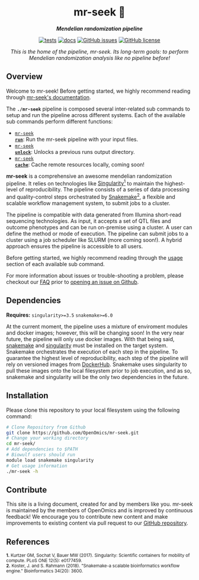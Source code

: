 <div align="center">
   
  <h1>mr-seek 🔬</h1>
  
  **_Mendelian randomization pipeline_**

  [![tests](https://github.com/OpenOmics/mr-seek/workflows/tests/badge.svg)](https://github.com/OpenOmics/mr-seek/actions/workflows/main.yaml) [![docs](https://github.com/OpenOmics/mr-seek/workflows/docs/badge.svg)](https://github.com/OpenOmics/mr-seek/actions/workflows/docs.yml) [![GitHub issues](https://img.shields.io/github/issues/OpenOmics/mr-seek?color=brightgreen)](https://github.com/OpenOmics/mr-seek/issues)  [![GitHub license](https://img.shields.io/github/license/OpenOmics/mr-seek)](https://github.com/OpenOmics/mr-seek/blob/main/LICENSE) 
  
  <i>
    This is the home of the pipeline, mr-seek. Its long-term goals: to perform Mendelian randomization analysis like no pipeline before!
  </i>
</div>

## Overview
Welcome to mr-seek! Before getting started, we highly recommend reading through [mr-seek's documentation](https://openomics.github.io/mr-seek/).

The **`./mr-seek`** pipeline is composed several inter-related sub commands to setup and run the pipeline across different systems. Each of the available sub commands perform different functions: 

 * [<code>mr-seek <b>run</b></code>](https://openomics.github.io/mr-seek/usage/run/): Run the mr-seek pipeline with your input files.
 * [<code>mr-seek <b>unlock</b></code>](https://openomics.github.io/mr-seek/usage/unlock/): Unlocks a previous runs output directory.
 * [<code>mr-seek <b>cache</b></code>](https://openomics.github.io/mr-seek/usage/cache/): Cache remote resources locally, coming soon!

**mr-seek** is a comprehensive an awesome mendelian randomization pipeline. It relies on technologies like [Singularity<sup>1</sup>](https://singularity.lbl.gov/) to maintain the highest-level of reproducibility. The pipeline consists of a series of data processing and quality-control steps orchestrated by [Snakemake<sup>2</sup>](https://snakemake.readthedocs.io/en/stable/), a flexible and scalable workflow management system, to submit jobs to a cluster.

The pipeline is compatible with data generated from Illumina short-read sequencing technologies. As input, it accepts a set of QTL files and outcome phenotypes and can be run on-premise using a cluster. A user can define the method or mode of execution. The pipeline can submit jobs to a cluster using a job scheduler like SLURM (more coming soon!). A hybrid approach ensures the pipeline is accessible to all users.

Before getting started, we highly recommend reading through the [usage](https://openomics.github.io/mr-seek/usage/run/) section of each available sub command.

For more information about issues or trouble-shooting a problem, please checkout our [FAQ](https://openomics.github.io/mr-seek/faq/questions/) prior to [opening an issue on Github](https://github.com/OpenOmics/mr-seek/issues).

## Dependencies
**Requires:** `singularity>=3.5`  `snakemake>=6.0`

At the current moment, the pipeline uses a mixture of enviroment modules and docker images; however, this will be changing soon! In the very near future, the pipeline will only use docker images. With that being said, [snakemake](https://snakemake.readthedocs.io/en/stable/getting_started/installation.html) and [singularity](https://singularity.lbl.gov/all-releases) must be installed on the target system. Snakemake orchestrates the execution of each step in the pipeline. To guarantee the highest level of reproducibility, each step of the pipeline will rely on versioned images from [DockerHub](https://hub.docker.com/orgs/nciccbr/repositories). Snakemake uses singularity to pull these images onto the local filesystem prior to job execution, and as so, snakemake and singularity will be the only two dependencies in the future.

## Installation
Please clone this repository to your local filesystem using the following command:
```bash
# Clone Repository from Github
git clone https://github.com/OpenOmics/mr-seek.git
# Change your working directory
cd mr-seek/
# Add dependencies to $PATH
# Biowulf users should run
module load snakemake singularity
# Get usage information
./mr-seek -h
```

## Contribute 
This site is a living document, created for and by members like you. mr-seek is maintained by the members of OpenOmics and is improved by continuous feedback! We encourage you to contribute new content and make improvements to existing content via pull request to our [GitHub repository](https://github.com/OpenOmics/mr-seek).

## References
<sup>**1.**  Kurtzer GM, Sochat V, Bauer MW (2017). Singularity: Scientific containers for mobility of compute. PLoS ONE 12(5): e0177459.</sup>  
<sup>**2.**  Koster, J. and S. Rahmann (2018). "Snakemake-a scalable bioinformatics workflow engine." Bioinformatics 34(20): 3600.</sup>  
